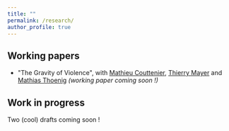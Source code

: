 ```yaml
---
title: ""
permalink: /research/
author_profile: true
---
```



Working papers
--------------

- "The Gravity of Violence", with [Mathieu Couttenier](https://sites.google.com/site/coutteniermathieu/), [Thierry Mayer](https://sites.google.com/site/thierrymayer/) and [Mathias Thoenig](https://people.unil.ch/mathiasthoenig/) _(working paper coming soon !)_


Work in progress
--------------

Two (cool) drafts coming soon !
